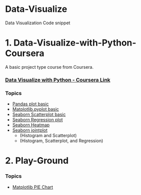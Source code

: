 # Data-Visualize
Data Visualization Code snippet


# 1. Data-Visualize-with-Python-Coursera
A basic project type course from Coursera.

### [Data Visualize with Python - Coursera Link](https://www.coursera.org/projects/data-visualization-with-python)

### Topics

- [Pandas plot basic](https://github.com/AtanuCSE/Data-Visualize/blob/master/Data-Visualize-with-Python-Coursera/01_Pandas_Plot_Basics.ipynb)
- [Matplotlib.pyplot basic](https://github.com/AtanuCSE/Data-Visualize/blob/master/Data-Visualize-with-Python-Coursera/02_Matplot_Basics.ipynb)
- [Seaborn Scatterplot basic](https://github.com/AtanuCSE/Data-Visualize/blob/master/Data-Visualize-with-Python-Coursera/03_ScatterPlot.ipynb)
- [Seaborn Regression plot](https://github.com/AtanuCSE/Data-Visualize/blob/master/Data-Visualize-with-Python-Coursera/03_ScatterPlot.ipynb)
- [Seaborn Heatmap](https://github.com/AtanuCSE/Data-Visualize/blob/master/Data-Visualize-with-Python-Coursera/04_HeatMap.ipynb)
- [Seaborn jointplot](https://github.com/AtanuCSE/Data-Visualize/blob/master/Data-Visualize-with-Python-Coursera/05_JoinPlot.ipynb)
  - (Histogram and Scatterplot)
  - (Histogram, Scatterplot, and Regression)

# 2. Play-Ground

### Topics
- [Matplotlib PIE Chart](https://github.com/AtanuCSE/Data-Visualize/blob/master/Play-Ground/01_Matplotlib_PIE_Chart.ipynb)
